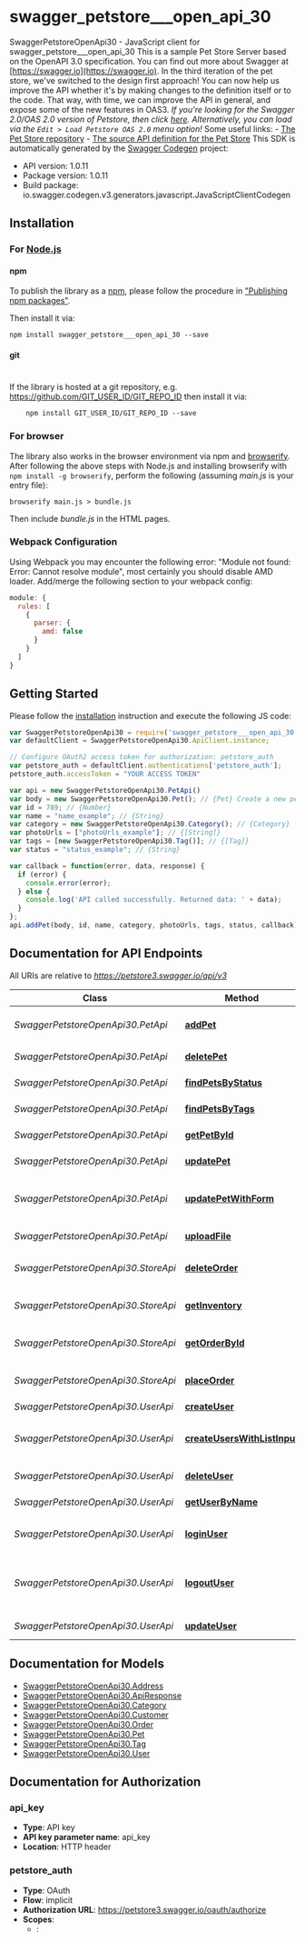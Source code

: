 # swagger_petstore___open_api_30

SwaggerPetstoreOpenApi30 - JavaScript client for swagger_petstore___open_api_30
This is a sample Pet Store Server based on the OpenAPI 3.0 specification.  You can find out more about Swagger at [https://swagger.io](https://swagger.io). In the third iteration of the pet store, we've switched to the design first approach! You can now help us improve the API whether it's by making changes to the definition itself or to the code. That way, with time, we can improve the API in general, and expose some of the new features in OAS3.  _If you're looking for the Swagger 2.0/OAS 2.0 version of Petstore, then click [here](https://editor.swagger.io/?url=https://petstore.swagger.io/v2/swagger.yaml). Alternatively, you can load via the `Edit > Load Petstore OAS 2.0` menu option!_  Some useful links: - [The Pet Store repository](https://github.com/swagger-api/swagger-petstore) - [The source API definition for the Pet Store](https://github.com/swagger-api/swagger-petstore/blob/master/src/main/resources/openapi.yaml)
This SDK is automatically generated by the [Swagger Codegen](https://github.com/swagger-api/swagger-codegen) project:

- API version: 1.0.11
- Package version: 1.0.11
- Build package: io.swagger.codegen.v3.generators.javascript.JavaScriptClientCodegen

## Installation

### For [Node.js](https://nodejs.org/)

#### npm

To publish the library as a [npm](https://www.npmjs.com/),
please follow the procedure in ["Publishing npm packages"](https://docs.npmjs.com/getting-started/publishing-npm-packages).

Then install it via:

```shell
npm install swagger_petstore___open_api_30 --save
```

#### git
#
If the library is hosted at a git repository, e.g.
https://github.com/GIT_USER_ID/GIT_REPO_ID
then install it via:

```shell
    npm install GIT_USER_ID/GIT_REPO_ID --save
```

### For browser

The library also works in the browser environment via npm and [browserify](http://browserify.org/). After following
the above steps with Node.js and installing browserify with `npm install -g browserify`,
perform the following (assuming *main.js* is your entry file):

```shell
browserify main.js > bundle.js
```

Then include *bundle.js* in the HTML pages.

### Webpack Configuration

Using Webpack you may encounter the following error: "Module not found: Error:
Cannot resolve module", most certainly you should disable AMD loader. Add/merge
the following section to your webpack config:

```javascript
module: {
  rules: [
    {
      parser: {
        amd: false
      }
    }
  ]
}
```

## Getting Started

Please follow the [installation](#installation) instruction and execute the following JS code:

```javascript
var SwaggerPetstoreOpenApi30 = require('swagger_petstore___open_api_30');
var defaultClient = SwaggerPetstoreOpenApi30.ApiClient.instance;

// Configure OAuth2 access token for authorization: petstore_auth
var petstore_auth = defaultClient.authentications['petstore_auth'];
petstore_auth.accessToken = "YOUR ACCESS TOKEN"

var api = new SwaggerPetstoreOpenApi30.PetApi()
var body = new SwaggerPetstoreOpenApi30.Pet(); // {Pet} Create a new pet in the store
var id = 789; // {Number} 
var name = "name_example"; // {String} 
var category = new SwaggerPetstoreOpenApi30.Category(); // {Category} 
var photoUrls = ["photoUrls_example"]; // {[String]} 
var tags = [new SwaggerPetstoreOpenApi30.Tag()]; // {[Tag]} 
var status = "status_example"; // {String} 

var callback = function(error, data, response) {
  if (error) {
    console.error(error);
  } else {
    console.log('API called successfully. Returned data: ' + data);
  }
};
api.addPet(body, id, name, category, photoUrls, tags, status, callback);
```

## Documentation for API Endpoints

All URIs are relative to *https://petstore3.swagger.io/api/v3*

Class | Method | HTTP request | Description
------------ | ------------- | ------------- | -------------
*SwaggerPetstoreOpenApi30.PetApi* | [**addPet**](docs/PetApi.md#addPet) | **POST** /pet | Add a new pet to the store
*SwaggerPetstoreOpenApi30.PetApi* | [**deletePet**](docs/PetApi.md#deletePet) | **DELETE** /pet/{petId} | Deletes a pet
*SwaggerPetstoreOpenApi30.PetApi* | [**findPetsByStatus**](docs/PetApi.md#findPetsByStatus) | **GET** /pet/findByStatus | Finds Pets by status
*SwaggerPetstoreOpenApi30.PetApi* | [**findPetsByTags**](docs/PetApi.md#findPetsByTags) | **GET** /pet/findByTags | Finds Pets by tags
*SwaggerPetstoreOpenApi30.PetApi* | [**getPetById**](docs/PetApi.md#getPetById) | **GET** /pet/{petId} | Find pet by ID
*SwaggerPetstoreOpenApi30.PetApi* | [**updatePet**](docs/PetApi.md#updatePet) | **PUT** /pet | Update an existing pet
*SwaggerPetstoreOpenApi30.PetApi* | [**updatePetWithForm**](docs/PetApi.md#updatePetWithForm) | **POST** /pet/{petId} | Updates a pet in the store with form data
*SwaggerPetstoreOpenApi30.PetApi* | [**uploadFile**](docs/PetApi.md#uploadFile) | **POST** /pet/{petId}/uploadImage | uploads an image
*SwaggerPetstoreOpenApi30.StoreApi* | [**deleteOrder**](docs/StoreApi.md#deleteOrder) | **DELETE** /store/order/{orderId} | Delete purchase order by ID
*SwaggerPetstoreOpenApi30.StoreApi* | [**getInventory**](docs/StoreApi.md#getInventory) | **GET** /store/inventory | Returns pet inventories by status
*SwaggerPetstoreOpenApi30.StoreApi* | [**getOrderById**](docs/StoreApi.md#getOrderById) | **GET** /store/order/{orderId} | Find purchase order by ID
*SwaggerPetstoreOpenApi30.StoreApi* | [**placeOrder**](docs/StoreApi.md#placeOrder) | **POST** /store/order | Place an order for a pet
*SwaggerPetstoreOpenApi30.UserApi* | [**createUser**](docs/UserApi.md#createUser) | **POST** /user | Create user
*SwaggerPetstoreOpenApi30.UserApi* | [**createUsersWithListInput**](docs/UserApi.md#createUsersWithListInput) | **POST** /user/createWithList | Creates list of users with given input array
*SwaggerPetstoreOpenApi30.UserApi* | [**deleteUser**](docs/UserApi.md#deleteUser) | **DELETE** /user/{username} | Delete user
*SwaggerPetstoreOpenApi30.UserApi* | [**getUserByName**](docs/UserApi.md#getUserByName) | **GET** /user/{username} | Get user by user name
*SwaggerPetstoreOpenApi30.UserApi* | [**loginUser**](docs/UserApi.md#loginUser) | **GET** /user/login | Logs user into the system
*SwaggerPetstoreOpenApi30.UserApi* | [**logoutUser**](docs/UserApi.md#logoutUser) | **GET** /user/logout | Logs out current logged in user session
*SwaggerPetstoreOpenApi30.UserApi* | [**updateUser**](docs/UserApi.md#updateUser) | **PUT** /user/{username} | Update user

## Documentation for Models

 - [SwaggerPetstoreOpenApi30.Address](docs/Address.md)
 - [SwaggerPetstoreOpenApi30.ApiResponse](docs/ApiResponse.md)
 - [SwaggerPetstoreOpenApi30.Category](docs/Category.md)
 - [SwaggerPetstoreOpenApi30.Customer](docs/Customer.md)
 - [SwaggerPetstoreOpenApi30.Order](docs/Order.md)
 - [SwaggerPetstoreOpenApi30.Pet](docs/Pet.md)
 - [SwaggerPetstoreOpenApi30.Tag](docs/Tag.md)
 - [SwaggerPetstoreOpenApi30.User](docs/User.md)

## Documentation for Authorization


### api_key

- **Type**: API key
- **API key parameter name**: api_key
- **Location**: HTTP header

### petstore_auth

- **Type**: OAuth
- **Flow**: implicit
- **Authorization URL**: https://petstore3.swagger.io/oauth/authorize
- **Scopes**: 
  - : 

